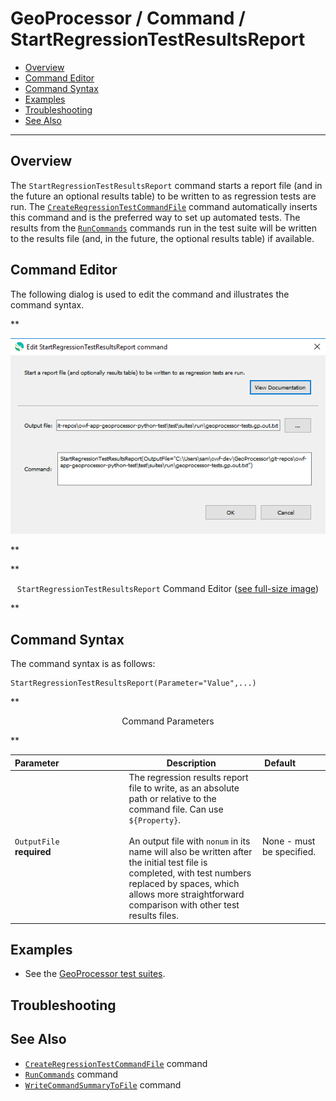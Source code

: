 # GeoProcessor / Command / StartRegressionTestResultsReport #

*   [Overview](#overview)
*   [Command Editor](#command-editor)
*   [Command Syntax](#command-syntax)
*   [Examples](#examples)
*   [Troubleshooting](#troubleshooting)
*   [See Also](#see-also)

-------------------------

## Overview ##

The `StartRegressionTestResultsReport` command starts a report file (and in the future an optional results table) to be written to as regression tests are run.
The [`CreateRegressionTestCommandFile`](../CreateRegressionTestCommandFile/CreateRegressionTestCommandFile.md) command automatically
inserts this command and is the preferred way to set up automated tests.
The results from the [`RunCommands`](../RunCommands/RunCommands.md)
commands run in the test suite will be written to the results file (and, in the future, the optional results table) if available.

## Command Editor ##

The following dialog is used to edit the command and illustrates the command syntax.

**<p style="text-align: center;">
![StartRegressionTestResultsReport](StartRegressionTestResultsReport.png)
</p>**

**<p style="text-align: center;">
`StartRegressionTestResultsReport` Command Editor (<a href="../StartRegressionTestResultsReport.png">see full-size image</a>)
</p>**

## Command Syntax ##

The command syntax is as follows:

```text
StartRegressionTestResultsReport(Parameter="Value",...)
```
**<p style="text-align: center;">
Command Parameters
</p>**

| **Parameter**&nbsp;&nbsp;&nbsp;&nbsp;&nbsp;&nbsp;&nbsp;&nbsp;&nbsp;&nbsp;&nbsp;&nbsp;&nbsp;&nbsp;&nbsp;&nbsp;&nbsp;&nbsp;&nbsp;&nbsp;&nbsp;&nbsp;&nbsp;&nbsp;&nbsp;&nbsp; | **Description** | **Default**&nbsp;&nbsp;&nbsp;&nbsp;&nbsp;&nbsp;&nbsp;&nbsp;&nbsp;&nbsp; |
| --------------|-----------------|----------------- |
| `OutputFile`<br>**required** | The regression results report file to write, as an absolute path or relative to the command file.  Can use `${Property}`.<br><br>An output file with `nonum` in its name will also be written after the initial test file is completed, with test numbers replaced by spaces, which allows more straightforward comparison with other test results files. | None - must be specified. |

## Examples ##

*   See the [GeoProcessor test suites](https://github.com/OpenWaterFoundation/owf-app-geoprocessor-python-test/tree/main/test/suites/).

## Troubleshooting ##

## See Also ##

*   [`CreateRegressionTestCommandFile`](../CreateRegressionTestCommandFile/CreateRegressionTestCommandFile.md) command
*   [`RunCommands`](../RunCommands/RunCommands.md) command
*   [`WriteCommandSummaryToFile`](../WriteCommandSummaryToFile/WriteCommandSummaryToFile.md) command
